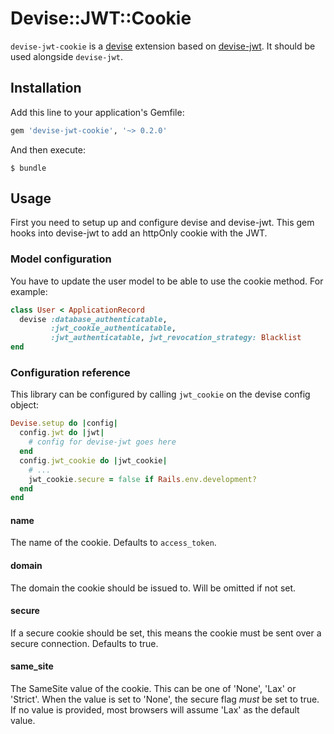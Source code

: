 # Devise::JWT::Cookie

`devise-jwt-cookie` is a [devise](https://github.com/plataformatec/devise) extension based on [devise-jwt](https://github.com/waiting-for-dev/devise-jwt). It should be used alongside `devise-jwt`.

## Installation

Add this line to your application's Gemfile:

```ruby
gem 'devise-jwt-cookie', '~> 0.2.0'
```

And then execute:

    $ bundle

## Usage

First you need to setup up and configure devise and devise-jwt. This gem hooks into devise-jwt to add an httpOnly cookie with the JWT.

### Model configuration

You have to update the user model to be able to use the cookie method. For example:

```ruby
class User < ApplicationRecord
  devise :database_authenticatable,
         :jwt_cookie_authenticatable,
         :jwt_authenticatable, jwt_revocation_strategy: Blacklist
end
```

### Configuration reference

This library can be configured by calling `jwt_cookie` on the devise config object:

```ruby
Devise.setup do |config|
  config.jwt do |jwt|
    # config for devise-jwt goes here
  end
  config.jwt_cookie do |jwt_cookie|
    # ...
    jwt_cookie.secure = false if Rails.env.development?
  end
end
```

#### name

The name of the cookie. Defaults to `access_token`.

#### domain

The domain the cookie should be issued to. Will be omitted if not set.

#### secure

If a secure cookie should be set, this means the cookie must be sent over a secure connection. Defaults to true.

#### same_site

The SameSite value of the cookie. This can be one of 'None', 'Lax' or 'Strict'. When the value is set to 'None', the secure flag *must* be set to true. If no value is provided, most browsers will assume 'Lax' as the default value. 

